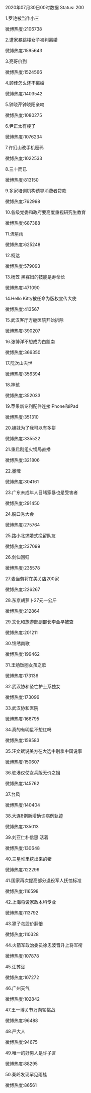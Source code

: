 2020年07月30日00时数据
Status: 200

1.罗艳被当作小三

微博热度:2106738

2.遭家暴跳楼女子被判离婚

微博热度:1595643

3.亮哥价到

微博热度:1524566

4.顾佳怎么还不离婚

微博热度:1403542

5.钟晓芹钟晓阳亲吻

微博热度:1080275

6.尹正太有梗了

微博热度:1076234

7.许幻山改手机密码

微博热度:1022533

8.三十而已

微博热度:813150

9.多家培训机构诱导消费者贷款

微博热度:762998

10.各级党委和政府要高度重视研究生教育

微博热度:687388

11.流星雨

微博热度:625248

12.柯达

微博热度:579093

13.杨笠 黑寡妇的技能是寿命长

微博热度:471090

14.Hello Kitty被任命为版权宣传大使

微博热度:413567

15.武汉客厅方舱医院开始拆除

微博热度:390207

16.张博洋不想成为白凯南

微博热度:366350

17.阮次山去世

微博热度:356394

18.神孩

微博热度:352033

19.苹果新专利配件连接iPhone和iPad

微博热度:351310

20.姐妹为了我可以有多拼

微博热度:335522

21.重启剧组火锅局直播

微博热度:321806

22.墨魂

微博热度:304161

23.广东未成年人目睹家暴也是受害者

微博热度:291450

24.脱口秀大会

微博热度:275764

25.路小北求婚式挽留队友

微博热度:237099

26.剑仙回归

微博热度:235578

27.麦当劳将在美关店200家

微博热度:226267

28.东京胡萝卜27元一公斤

微博热度:212864

29.文化和旅游部副部长李金早被查

微博热度:201211

30.锦绣南歌

微博热度:199462

31.王勉饭圈女孩之歌

微博热度:173136

32.武汉协和坠亡护士系独女

微博热度:173096

33.武汉协和医院

微博热度:166795

34.真的有明星不想红吗

微博热度:159583

35.汪文斌说美方在大选中别拿中国说事

微博热度:150607

36.驻港仪仗女兵版无价之姐

微博热度:145762

37.台风

微博热度:140404

38.大连8例新增确诊病例轨迹

微博热度:135013

39.刘亚仁朴信惠 活着

微博热度:130648

40.三星堆里挖出来的猪

微博热度:122299

41.国家再次提高部分退役军人抚恤标准

微博热度:116598

42.上海将设家政本科专业

微博热度:113792

43.獐子岛股价翻倍

微博热度:110328

44.火箭军政治委员徐忠波晋升上将军衔

微博热度:107878

45.汪苏泷

微博热度:107272

46.广州天气

微博热度:102842

47.王一博关节万向轮挑战

微博热度:96488

48.严大人

微博热度:94675

49.唯一的好男人是许子言

微博热度:88295

50.秦岭发现罕见雨蛙

微博热度:86561

